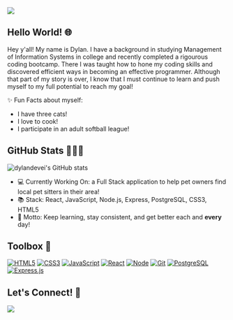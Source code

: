 
<img src='https://media-exp1.licdn.com/dms/image/C5616AQGGFMpXLrO6bQ/profile-displaybackgroundimage-shrink_350_1400/0/1651019882789?e=1660780800&v=beta&t=0PK87EsaQF_V5DpPgCpKnEhdb0bGoTc8Ktr3aqrSH-A' />

## Hello World! 🌐

Hey y'all! My name is Dylan. I have a background in studying Management of Information Systems in college and recently completed a rigourous coding bootcamp. There I was taught how to hone my coding skills and discovered efficient ways in becoming an effective programmer. Although that part of my story is over, I know that I must continue to learn and push myself to my full potential to reach my goal! 

✨ Fun Facts about myself: 
- I have three cats!
- I love to cook!
- I participate in an adult softball league!

## GitHub Stats 👨🏻‍💻
![dylandevei's GitHub stats](https://github-readme-stats.vercel.app/api?username=dylandevei&theme=dark&count_private=true)

- 💻 Currently Working On: a Full Stack application to help pet owners find local pet sitters in their area!
- 📚 Stack: React, JavaScript, Node.js, Express, PostgreSQL, CSS3, HTML5
- 🔑 Motto: Keep learning, stay consistent, and get better each and **every** day!


## Toolbox 🧰 
<p dir="auto"><a target="_blank" rel="noopener noreferrer" href="https://camo.githubusercontent.com/a962d132a31b30ff7c113422872490e7bdfb2a814a9e156746694139722b2b24/68747470733a2f2f696d672e736869656c64732e696f2f62616467652f2d48544d4c352d4630353033323f7374796c653d666f722d7468652d6261646765266c6f676f3d68746d6c35266c6f676f436f6c6f723d666666666666"><img src="https://camo.githubusercontent.com/a962d132a31b30ff7c113422872490e7bdfb2a814a9e156746694139722b2b24/68747470733a2f2f696d672e736869656c64732e696f2f62616467652f2d48544d4c352d4630353033323f7374796c653d666f722d7468652d6261646765266c6f676f3d68746d6c35266c6f676f436f6c6f723d666666666666" alt="HTML5" data-canonical-src="https://img.shields.io/badge/-HTML5-F05032?style=for-the-badge&amp;logo=html5&amp;logoColor=ffffff" style="max-width: 100%;"></a>
<a target="_blank" rel="noopener noreferrer" href="https://camo.githubusercontent.com/ea132be4c9d100e973d6462706b73f36826ae4d42beb2fc22569c2cb9fbcb8c1/68747470733a2f2f696d672e736869656c64732e696f2f62616467652f2d435353332d3030374143433f7374796c653d666f722d7468652d6261646765266c6f676f3d63737333"><img src="https://camo.githubusercontent.com/ea132be4c9d100e973d6462706b73f36826ae4d42beb2fc22569c2cb9fbcb8c1/68747470733a2f2f696d672e736869656c64732e696f2f62616467652f2d435353332d3030374143433f7374796c653d666f722d7468652d6261646765266c6f676f3d63737333" alt="CSS3" data-canonical-src="https://img.shields.io/badge/-CSS3-007ACC?style=for-the-badge&amp;logo=css3" style="max-width: 100%;"></a>
<a target="_blank" rel="noopener noreferrer" href="https://camo.githubusercontent.com/b7cb856d6c14e9b6e5c1e46cf5f30210472df1c67bbbf1de1da8c6698cae6eb6/68747470733a2f2f696d672e736869656c64732e696f2f62616467652f2d4a6176615363726970742d2532334637444631433f7374796c653d666f722d7468652d6261646765266c6f676f3d6a617661736372697074266c6f676f436f6c6f723d303030303030266c6162656c436f6c6f723d25323346374446314326636f6c6f723d253233464643453541"><img src="https://camo.githubusercontent.com/b7cb856d6c14e9b6e5c1e46cf5f30210472df1c67bbbf1de1da8c6698cae6eb6/68747470733a2f2f696d672e736869656c64732e696f2f62616467652f2d4a6176615363726970742d2532334637444631433f7374796c653d666f722d7468652d6261646765266c6f676f3d6a617661736372697074266c6f676f436f6c6f723d303030303030266c6162656c436f6c6f723d25323346374446314326636f6c6f723d253233464643453541" alt="JavaScript" data-canonical-src="https://img.shields.io/badge/-JavaScript-%23F7DF1C?style=for-the-badge&amp;logo=javascript&amp;logoColor=000000&amp;labelColor=%23F7DF1C&amp;color=%23FFCE5A" style="max-width: 100%;"></a>
<a target="_blank" rel="noopener noreferrer" href="https://camo.githubusercontent.com/c8be7d97b0ae39645bf16352a3c8a4a8f6f3f198059a242678a3a1591ea7a808/68747470733a2f2f696d672e736869656c64732e696f2f62616467652f2d52656163742d3232323232323f7374796c653d666f722d7468652d6261646765266c6f676f3d7265616374"><img src="https://camo.githubusercontent.com/c8be7d97b0ae39645bf16352a3c8a4a8f6f3f198059a242678a3a1591ea7a808/68747470733a2f2f696d672e736869656c64732e696f2f62616467652f2d52656163742d3232323232323f7374796c653d666f722d7468652d6261646765266c6f676f3d7265616374" alt="React" data-canonical-src="https://img.shields.io/badge/-React-222222?style=for-the-badge&amp;logo=react" style="max-width: 100%;"></a>
<a target="_blank" rel="noopener noreferrer" href="https://camo.githubusercontent.com/7f4931495ba3a8b88b75935ec00486ccb40d30b8d613829df0bdf86eaf2d8abb/68747470733a2f2f696d672e736869656c64732e696f2f62616467652f2d4e6f64656a732d3433383533643f7374796c653d666f722d7468652d6261646765266c6f676f3d4e6f64652e6a73266c6f676f436f6c6f723d7768697465"><img src="https://camo.githubusercontent.com/7f4931495ba3a8b88b75935ec00486ccb40d30b8d613829df0bdf86eaf2d8abb/68747470733a2f2f696d672e736869656c64732e696f2f62616467652f2d4e6f64656a732d3433383533643f7374796c653d666f722d7468652d6261646765266c6f676f3d4e6f64652e6a73266c6f676f436f6c6f723d7768697465" alt="Node" data-canonical-src="https://img.shields.io/badge/-Nodejs-43853d?style=for-the-badge&amp;logo=Node.js&amp;logoColor=white" style="max-width: 100%;"></a>
<a target="_blank" rel="noopener noreferrer" href="https://camo.githubusercontent.com/20779c2157fa970aa658099765dd53ef9fbeaa342106aea7e03a5cf47aa6317f/68747470733a2f2f696d672e736869656c64732e696f2f62616467652f2d4769742d4630353033323f7374796c653d666f722d7468652d6261646765266c6f676f3d676974266c6f676f436f6c6f723d666666666666"><img src="https://camo.githubusercontent.com/20779c2157fa970aa658099765dd53ef9fbeaa342106aea7e03a5cf47aa6317f/68747470733a2f2f696d672e736869656c64732e696f2f62616467652f2d4769742d4630353033323f7374796c653d666f722d7468652d6261646765266c6f676f3d676974266c6f676f436f6c6f723d666666666666" alt="Git" data-canonical-src="https://img.shields.io/badge/-Git-F05032?style=for-the-badge&amp;logo=git&amp;logoColor=ffffff" style="max-width: 100%;"></a>
<a target="_blank" rel="noopener noreferrer" href="https://camo.githubusercontent.com/772dd19da9f59812b59f1983a5e5de8647e94e6e9d62bf36f6a6d252e94abedf/68747470733a2f2f696d672e736869656c64732e696f2f62616467652f506f737467726573716c2d3337373641423f7374796c653d666f722d7468652d6261646765266c6f676f3d706f737467726573716c266c6f676f436f6c6f723d7768697465"><img src="https://camo.githubusercontent.com/772dd19da9f59812b59f1983a5e5de8647e94e6e9d62bf36f6a6d252e94abedf/68747470733a2f2f696d672e736869656c64732e696f2f62616467652f506f737467726573716c2d3337373641423f7374796c653d666f722d7468652d6261646765266c6f676f3d706f737467726573716c266c6f676f436f6c6f723d7768697465" alt="PostgreSQL" data-canonical-src="https://img.shields.io/badge/Postgresql-3776AB?style=for-the-badge&amp;logo=postgresql&amp;logoColor=white" style="max-width: 100%;"></a>
<a target="_blank" rel="noopener noreferrer" href="https://camo.githubusercontent.com/8286a45a106e1a3c07489f83a38159981d888518a740b59c807ffc1b7b1e2f7b/68747470733a2f2f696d672e736869656c64732e696f2f62616467652f657870726573732e6a732d2532333430346435392e7376673f7374796c653d666f722d7468652d6261646765266c6f676f3d65787072657373266c6f676f436f6c6f723d253233363144414642"><img src="https://camo.githubusercontent.com/8286a45a106e1a3c07489f83a38159981d888518a740b59c807ffc1b7b1e2f7b/68747470733a2f2f696d672e736869656c64732e696f2f62616467652f657870726573732e6a732d2532333430346435392e7376673f7374796c653d666f722d7468652d6261646765266c6f676f3d65787072657373266c6f676f436f6c6f723d253233363144414642" alt="Express.js" data-canonical-src="https://img.shields.io/badge/express.js-%23404d59.svg?style=for-the-badge&amp;logo=express&amp;logoColor=%2361DAFB" style="max-width: 100%;"></a></p>


## Let's Connect! 💭
<a href='https://www.linkedin.com/in/dylandevei/'> <img src="https://camo.githubusercontent.com/247da01ceb81c43b56f75e790761d624acd0634ab34eeaadbc50c3bfdafd278c/68747470733a2f2f696d672e736869656c64732e696f2f62616467652f4c696e6b6564496e2d3135373242363f7374796c653d666f722d7468652d6261646765266c6f676f3d4c696e6b6564496e266c6f676f436f6c6f723d7768697465" data-canonical-src="https://img.shields.io/badge/LinkedIn-1572B6?style=for-the-badge&amp;logo=LinkedIn&amp;logoColor=white" style="max-width: 100%;"> </a>


